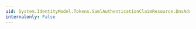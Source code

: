 ```yaml
---
uid: System.IdentityModel.Tokens.SamlAuthenticationClaimResource.DnsAddress
internalonly: False
---
```

